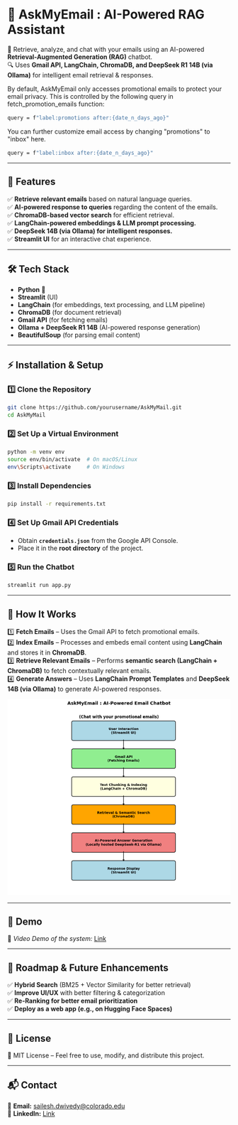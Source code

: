 

# 📨 AskMyEmail : AI-Powered RAG Assistant  

🚀 Retrieve, analyze, and chat with your emails using an AI-powered **Retrieval-Augmented Generation (RAG)** chatbot.  
🔍 Uses **Gmail API, LangChain, ChromaDB, and DeepSeek R1 14B (via Ollama)** for intelligent email retrieval & responses.

By default, AskMyEmail only accesses promotional emails to protect your email privacy. This is controlled by the following query in fetch_promotion_emails function:
```bash
query = f"label:promotions after:{date_n_days_ago}"
```
You can further customize email access by changing "promotions" to "inbox" here. 
```bash
query = f"label:inbox after:{date_n_days_ago}"
```


---

## 🔹 Features
✅ **Retrieve relevant emails** based on natural language queries.  
✅ **AI-powered response to queries** regarding the content of the emails.  
✅ **ChromaDB-based vector search** for efficient retrieval.  
✅ **LangChain-powered embeddings & LLM prompt processing.**  
✅ **DeepSeek 14B (via Ollama) for intelligent responses.**  
✅ **Streamlit UI** for an interactive chat experience.  

---

## 🛠️ Tech Stack
- **Python** 🐍  
- **Streamlit** (UI)  
- **LangChain** (for embeddings, text processing, and LLM pipeline)  
- **ChromaDB** (for document retrieval)  
- **Gmail API** (for fetching emails)  
- **Ollama + DeepSeek R1 14B** (AI-powered response generation)  
- **BeautifulSoup** (for parsing email content)  

---

## ⚡ Installation & Setup

### 1️⃣ Clone the Repository
```bash
git clone https://github.com/yourusername/AskMyMail.git
cd AskMyMail
```

### 2️⃣ Set Up a Virtual Environment
```bash
python -m venv env
source env/bin/activate  # On macOS/Linux
env\Scripts\activate     # On Windows
```

### 3️⃣ Install Dependencies
```bash
pip install -r requirements.txt
```

### 4️⃣ Set Up Gmail API Credentials
- Obtain **`credentials.json`** from the Google API Console.  
- Place it in the **root directory** of the project.  

### 5️⃣ Run the Chatbot
```bash
streamlit run app.py
```

---

## 🎯 How It Works
1️⃣ **Fetch Emails** – Uses the Gmail API to fetch promotional emails.  
2️⃣ **Index Emails** – Processes and embeds email content using **LangChain** and stores it in **ChromaDB**.  
3️⃣ **Retrieve Relevant Emails** – Performs **semantic search (LangChain + ChromaDB)** to fetch contextually relevant emails.  
4️⃣ **Generate Answers** – Uses **LangChain Prompt Templates** and **DeepSeek 14B (via Ollama)** to generate AI-powered responses.  

![img.png](AskMyEmail.png)

---

## 📸 Demo 
📌 *Video Demo of the system:* [Link]() 

---

## 🚀 Roadmap & Future Enhancements
✅ **Hybrid Search** (BM25 + Vector Similarity for better retrieval)  
✅ **Improve UI/UX** with better filtering & categorization  
✅ **Re-Ranking for better email prioritization**  
✅ **Deploy as a web app (e.g., on Hugging Face Spaces)**  

---

## 📄 License
📜 MIT License – Feel free to use, modify, and distribute this project.  

---

## 📬 Contact
📧 **Email:** sailesh.dwivedy@colorado.edu   
🔗 **LinkedIn:** [Link](https://www.linkedin.com/in/saileshdwivedy/)  
